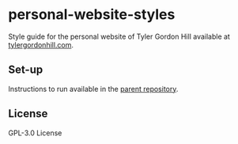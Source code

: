# personal-website-styles

Style guide for the personal website of Tyler Gordon Hill available at [tylergordonhill.com](https://tylergordonhill.com).

## Set-up

Instructions to run available in the [parent repository](https://github.com/TyHil/personal-website#set-up).

## License

GPL-3.0 License
